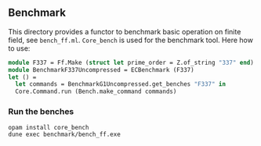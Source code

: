 ## Benchmark

This directory provides a functor to benchmark basic operation on finite field,
see `bench_ff.ml`. `Core_bench` is used for the benchmark tool.
Here how to use:

```ocaml
module F337 = Ff.Make (struct let prime_order = Z.of_string "337" end)
module BenchmarkF337Uncompressed = ECBenchmark (F337)
let () =
  let commands = BenchmarkG1Uncompressed.get_benches "F337" in
  Core.Command.run (Bench.make_command commands)
```

### Run the benches

```shell
opam install core_bench
dune exec benchmark/bench_ff.exe
```
